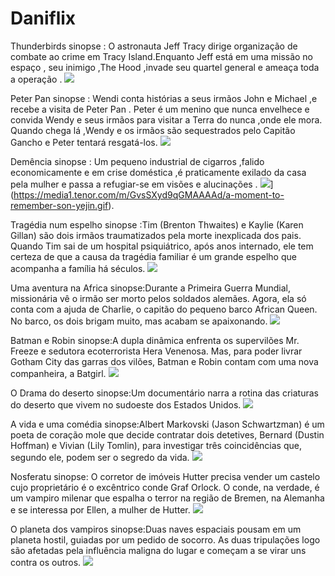 # Daniflix
Thunderbirds 
sinopse : O astronauta Jeff Tracy dirige organização de combate ao crime em Tracy Island.Enquanto Jeff está em uma missão no espaço , seu inimigo ,The Hood ,invade seu quartel general e ameaça toda a operação .
![](https://media1.tenor.com/m/PEArWOE6afoAAAAd/marina-stingray.gif)

Peter Pan 
sinopse : Wendi conta  histórias a seus irmãos John e Michael ,e recebe a visita de Peter Pan . Peter é um menino que nunca envelhece e convida Wendy e seus irmãos para visitar a Terra do nunca ,onde ele mora. Quando chega lá ,Wendy e os irmãos são sequestrados pelo Capitão Gancho e Peter tentará resgatá-los.
![](https://media1.tenor.com/m/1CEkBeHjxLgAAAAC/fairy-princess-alexis-clark.gif)

Demência 
sinopse : Um pequeno industrial de cigarros ,falido economicamente e em crise doméstica ,é praticamente exilado da casa pela mulher e passa a refugiar-se em visões e alucinações .
![]([)](https://media1.tenor.com/m/GvsSXyd9qGMAAAAd/a-moment-to-remember-son-yejin.gif).

Tragédia num espelho 
sinopse :Tim (Brenton Thwaites) e Kaylie (Karen Gillan) são dois irmãos traumatizados pela morte inexplicada dos pais. Quando Tim sai de um hospital psiquiátrico, após anos internado, ele tem certeza de que a causa da tragédia familiar é um grande espelho que acompanha a família há séculos.
![](https://media1.tenor.com/m/dcLg7qtASJwAAAAd/broken-reflection-homelander.gif)

Uma aventura na Africa 
sinopse:Durante a Primeira Guerra Mundial, missionária vê o irmão ser morto pelos soldados alemães. Agora, ela só conta com a ajuda de Charlie, o capitão do pequeno barco African Queen. No barco, os dois brigam muito, mas acabam se apaixonando.
![](https://media1.tenor.com/m/BroVmjphjA0AAAAd/xirtus-queen.gif)

Batman e Robin 
sinopse:A dupla dinâmica enfrenta os supervilões Mr. Freeze e sedutora ecoterrorista Hera Venenosa. Mas, para poder livrar Gotham City das garras dos vilões, Batman e Robin contam com uma nova companheira, a Batgirl.
![](https://media1.tenor.com/m/n2jzDP1bfFkAAAAd/snachat-batman-batman.gif)

O Drama do deserto 
sinopse:Um documentário narra a rotina das criaturas do deserto que vivem no sudoeste dos Estados Unidos.
![](https://media1.tenor.com/m/mHkPRHW3rE0AAAAd/nothing-desert.gif)

A vida e uma comédia 
sinopse:Albert Markovski (Jason Schwartzman) é um poeta de coração mole que decide contratar dois detetives, Bernard (Dustin Hoffman) e Vivian (Lily Tomlin), para investigar três coincidências que, segundo ele, podem ser o segredo da vida.
![](https://media1.tenor.com/m/PZOjj7-o1LQAAAAd/vivek-comedy-aadhi-movie-comedy.gif)

Nosferatu 
sinopse: O corretor de imóveis Hutter precisa vender um castelo cujo proprietário é o excêntrico conde Graf Orlock. O conde, na verdade, é um vampiro milenar que espalha o terror na região de Bremen, na Alemanha e se interessa por Ellen, a mulher de Hutter.
![](https://media1.tenor.com/m/OtHJQx7DO5kAAAAd/nosferatu-engraving.gif)

O planeta dos vampiros 
sinopse:Duas naves espaciais pousam em um planeta hostil, guiadas por um pedido de socorro. As duas tripulações logo são afetadas pela influência maligna do lugar e começam a se virar uns contra os outros.
![](https://media1.tenor.com/m/wGi4SRiF9gUAAAAd/star-wars-episode-i-the-phantom-menace-the-phantom-menace.gif)
